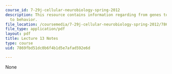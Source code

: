 ```yaml
---
course_id: 7-29j-cellular-neurobiology-spring-2012
description: This resource contains information regarding from genes to structure
  to behavior.
file_location: /coursemedia/7-29j-cellular-neurobiology-spring-2012/7869fbd51dc0b6f4b1d5e7afad592e6d_MIT7_29JS12_lecture13.pdf
file_type: application/pdf
layout: pdf
title: Lecture 13 Notes
type: course
uid: 7869fbd51dc0b6f4b1d5e7afad592e6d

---
```

None